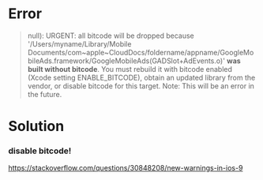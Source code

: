 # Error
> null): URGENT: all bitcode will be dropped because '/Users/myname/Library/Mobile Documents/com~apple~CloudDocs/foldername/appname/GoogleMobileAds.framework/GoogleMobileAds(GADSlot+AdEvents.o)' **was built without bitcode**. You must rebuild it with bitcode enabled (Xcode setting ENABLE_BITCODE), obtain an updated library from the vendor, or disable bitcode for this target. Note: This will be an error in the future.

# Solution
### disable bitcode!
https://stackoverflow.com/questions/30848208/new-warnings-in-ios-9
